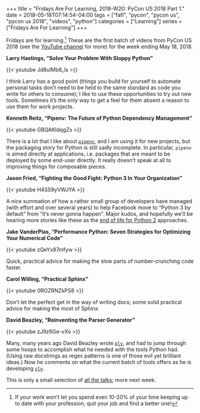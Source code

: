 +++
title = "Fridays Are For Learning, 2018-W20: PyCon US 2018 Part 1."
date = 2018-05-18T07:14:54-04:00
tags = ["fafl", "pycon", "pycon us", "pycon us 2018", "videos", "python"]
categories = ["Learning"]
series = ["Fridays Are For Learning"]
+++

Fridays are for learning.[^1] These are the first batch of videos from PyCon
US 2018 (see the [YouTube channel] for more) for the week ending May 18, 2018.

[^1]: If your work won’t let you spend even 10-20% of your time keeping up to
      date with your profession, quit your job and find a better one!

[YouTube channel]: https://www.youtube.com/channel/UCsX05-2sVSH7Nx3zuk3NYuQ/videos?flow=grid&view=0&sort=dd

**Larry Hastings, “Solve Your Problem With Sloppy Python”**

{{< youtube Jd8ulMb6_ls >}}

I think Larry has a good point (things you build for yourself to automate
personal tasks don’t need to be held to the same standard as code you write
for others to consume); I like to use these opportunities to try out new
tools. Sometimes it’s the only way to get a feel for them absent a reason to
use them for work projects.

**Kenneth Reitz, “Pipenv: The Future of Python Dependency Management”**

{{< youtube GBQAKldqgZs >}}

There is a lot that I like about [`pipenv`], and I am using it for new projects,
but the packaging story for Python is still sadly incomplete. In particular,
`pipenv` is aimed directly at applications, i.e. packages that are meant to be
deployed by some end-user directly.  It really doesn’t speak at all to
improving things for composable pieces.

[`pipenv`]: https://pipenv.readthedocs.io/en/latest/

**Jason Fried, “Fighting the Good Fight: Python 3 In Your Organization”**

{{< youtube H4SS9yVWJYA >}}

A nice summation of how a rather small group of developers have managed (with
effort and over several years) to help Facebook move to “Python 3 by default”
from “it’s never gonna happen”. Major kudos, and hopefully we’ll be hearing
more stories like these as the [end of life for Python 2] approaches.

[end of life for Python 2]: https://pythonclock.org/

**Jake VanderPlas, “Performance Python: Seven Strategies for Optimizing Your
Numerical Code”**

{{< youtube zQeYx87mfyw >}}

Quick, practical advice for making the slow parts of number-crunching code
faster.

**Carol Willing, “Practical Sphinx”**

{{< youtube 0ROZRNZkPS8 >}}

Don’t let the perfect get in the way of writing docs; some solid practical
advice for making the most of Sphinx.

**David Beazley, “Reinventing the Parser Generator”**

{{< youtube zJ9z6Ge-vXs >}}

Many, many years ago David Beazley wrote [`ply`], and had to jump through some
hoops to accomplish what he needed with the tools Python had. (Using raw
docstrings as regex patterns is one of those evil yet brilliant
ideas.) Now he comments on what the current batch of tools offers as he
is developing [`sly`].

[`ply`]: http://www.dabeaz.com/ply/
[`sly`]: https://github.com/dabeaz/sly

This is only a small selection of [all the talks]; more next week.

[all the talks]: https://www.youtube.com/channel/UCsX05-2sVSH7Nx3zuk3NYuQ/videos?flow=grid&view=0&sort=dd
